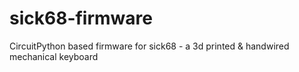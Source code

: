 # sick68-firmware
CircuitPython based firmware for sick68 - a 3d printed &amp; handwired mechanical keyboard
